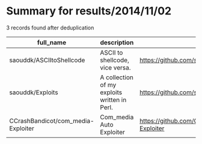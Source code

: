 
# Summary for results/2014/11/02
    
3 records found after deduplication

| full_name | description | html_url | matched_list | matched_count | pushed_at | size | stargazers_count | language | forks_count | vul_ids |
|------------------------------------|----------------------------------------------|-------------------------------------------------------|----------------|-----------------|---------------------------|--------|--------------------|------------|---------------|-----------|
| saouddk/ASCIItoShellcode | ASCII to shellcode, vice versa. | https://github.com/saouddk/ASCIItoShellcode | ['shellcode'] | 1 | 2014-11-02 03:58:45+00:00 | 120 | 0 | C++ | 1 | [] |
| saouddk/Exploits | A collection of my exploits written in Perl. | https://github.com/saouddk/Exploits | ['exploit'] | 1 | 2014-11-02 03:54:06+00:00 | 128 | 1 | Perl | 0 | [] |
| CCrashBandicot/com_media-Exploiter | Com_media Auto Exploiter | https://github.com/CCrashBandicot/com_media-Exploiter | ['exploit'] | 1 | 2014-11-02 13:02:45+00:00 | 116 | 1 | Perl | 1 | [] |
